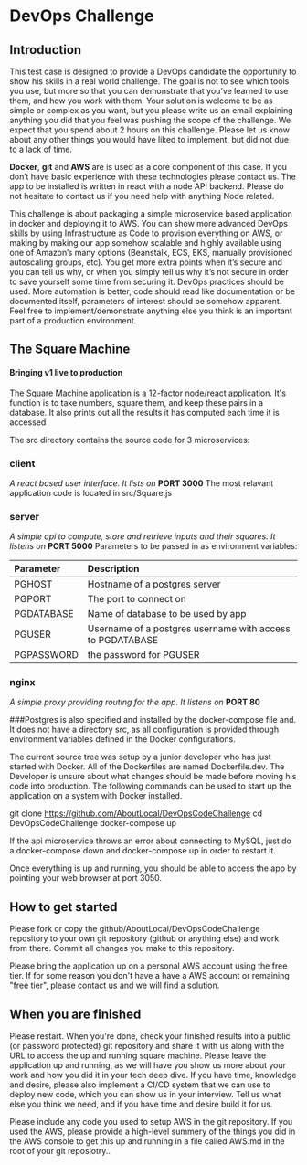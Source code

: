 # DevOps Challenge


## Introduction

This test case is designed to provide a DevOps candidate the opportunity to show his skills in a real world challenge. The goal is not to see which tools you use, but more so that you can demonstrate that you’ve learned to use them, and how you work with them. Your solution is welcome to be as simple or complex as you want, but you please write us an email explaining anything you did that you feel was pushing the scope of the challenge.  We expect that you spend about 2 hours on this challenge.  Please let us know about any other things you would have liked to implement, but did not due to a lack of time.

**Docker**, **git** and **AWS** are is used as a core component of this case. If you don’t have basic experience with these technologies please contact us.  The app to be installed is written in react with a node API backend.  Please do not hesitate to contact us if you need help with anything Node related.

This challenge is about packaging a simple microservice based application in docker and deploying it to AWS.  You can show more advanced DevOps skills by using Infrastructure as Code to provision everything on AWS, or making by making our app somehow scalable and highly available using one of Amazon’s many options (Beanstalk, ECS, EKS, manually provisioned autoscaling groups, etc). You get more extra points when it’s secure and you can tell us why, or when you simply tell us why it’s not secure in order to save yourself some time from securing it. DevOps practices should be used. More automation is better, code should read like documentation or be documented itself, parameters of interest should be somehow apparent.  Feel free to implement/demonstrate anything else you think is an important part of a production environment.


## The Square Machine
#### Bringing v1 live to production
The Square Machine application is a 12-factor node/react application.  It's function is to take numbers, square them, and keep these pairs in a database.  It also prints out all the results it has computed each time it is accessed

The src directory contains the source code for 3 microservices:
### client
 *A react based user interface.  It lists on* **PORT 3000**
The most relavant application code is located in src/Square.js

### server
*A simple api to compute, store and retrieve inputs and their squares.  It listens on* **PORT 5000**
Parameters to be passed in as environment variables:

| Parameter  | Description |                                      
| :---  | :--- |
| PGHOST     | Hostname of a postgres server |                          
| PGPORT     | The port to connect on |                                   
| PGDATABASE | Name of database to be used by app |                       
| PGUSER     | Username of a postgres username with access to PGDATABASE |
| PGPASSWORD | the password for PGUSER |                                  

### nginx
*A simple proxy providing routing for the app.  It listens on* **PORT 80**

###Postgres
is also specified and installed by the docker-compose file and.  It does not have a directory src, as all configuration is provided through environment variables defined in the Docker configurations.

The current source tree was setup by a junior developer who has just started with Docker.  All of the Dockerfiles are named Dockerfile.dev.  The Developer is unsure about what changes should be made before moving his code into production.  The following commands can be used to start up the application on a system with Docker installed.

  git clone https://github.com/AboutLocal/DevOpsCodeChallenge
  cd DevOpsCodeChallenge
  docker-compose up

If the api microservice throws an error about connecting to MySQL, just do a docker-compose down and docker-compose up in order to restart it.

Once everything is up and running, you should be able to access the app by pointing your web browser at port 3050.

## How to get started ##
Please fork or copy the github/AboutLocal/DevOpsCodeChallenge repository to your own git repository (github or anything else) and work from there.  Commit all changes you make to this repository.

Please bring the application up on a personal AWS account using the free tier.  If for some reason you don't have a have a AWS account or remaining "free tier", please contact us and we will find a solution.

## When you are finished

Please restart.  When you're done, check your finished results into a public (or password protected) git repository and share it with us along with the URL to access the up and running square machine.  Please leave the application up and running, as we will have you show us more about your work and how you did it in your tech deep dive.  If you have time, knowledge and desire, please also implement a CI/CD system that we can use to deploy new code, which you can show us in your interview.  Tell us what else you think we need, and if you have time and desire build it for us.

Please include any code you used to setup AWS in the git repository.  If you used the AWS, please provide a high-level summery of the things you did in the AWS console to get this up and running in a file called AWS.md in the root of your git reposiotry..
